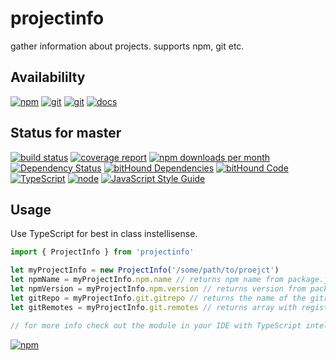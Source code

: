 # projectinfo
gather information about projects. supports npm, git etc.

## Availabililty
[![npm](https://push.rocks/assets/repo-button-npm.svg)](https://www.npmjs.com/package/projectinfo)
[![git](https://push.rocks/assets/repo-button-git.svg)](https://GitLab.com/pushrocks/projectinfo)
[![git](https://push.rocks/assets/repo-button-mirror.svg)](https://github.com/pushrocks/projectinfo)
[![docs](https://push.rocks/assets/repo-button-docs.svg)](https://pushrocks.gitlab.io/projectinfo/)

## Status for master
[![build status](https://GitLab.com/pushrocks/projectinfo/badges/master/build.svg)](https://GitLab.com/pushrocks/projectinfo/commits/master)
[![coverage report](https://GitLab.com/pushrocks/projectinfo/badges/master/coverage.svg)](https://GitLab.com/pushrocks/projectinfo/commits/master)
[![npm downloads per month](https://img.shields.io/npm/dm/projectinfo.svg)](https://www.npmjs.com/package/projectinfo)
[![Dependency Status](https://david-dm.org/pushrocks/projectinfo.svg)](https://david-dm.org/pushrocks/projectinfo)
[![bitHound Dependencies](https://www.bithound.io/github/pushrocks/projectinfo/badges/dependencies.svg)](https://www.bithound.io/github/pushrocks/projectinfo/master/dependencies/npm)
[![bitHound Code](https://www.bithound.io/github/pushrocks/projectinfo/badges/code.svg)](https://www.bithound.io/github/pushrocks/projectinfo)
[![TypeScript](https://img.shields.io/badge/TypeScript-2.x-blue.svg)](https://nodejs.org/dist/latest-v6.x/docs/api/)
[![node](https://img.shields.io/badge/node->=%206.x.x-blue.svg)](https://nodejs.org/dist/latest-v6.x/docs/api/)
[![JavaScript Style Guide](https://img.shields.io/badge/code%20style-standard-brightgreen.svg)](http://standardjs.com/)

## Usage
Use TypeScript for best in class instellisense.

```javascript
import { ProjectInfo } from 'projectinfo'

let myProjectInfo = new ProjectInfo('/some/path/to/proejct')
let npmName = myProjectInfo.npm.name // returns npm name from package.json
let npmVersion = myProjectInfo.npm.version // returns version from package.json
let gitRepo = myProjectInfo.git.gitrepo // returns the name of the gitrepo
let gitRemotes = myProjectInfo.git.remotes // returns array with registered remotes

// for more info check out the module in your IDE with TypeScript intellisense enabled
```

[![npm](https://push.rocks/assets/repo-header.svg)](https://push.rocks)
